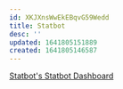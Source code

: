 ```yaml
---
id: XKJXnsWwEkEBqvG59Wedd
title: Statbot
desc: ''
updated: 1641805151889
created: 1641805146587
---
```


[Statbot's Statbot Dashboard](https://statbot.net/dashboard/399864099946889216/activity)